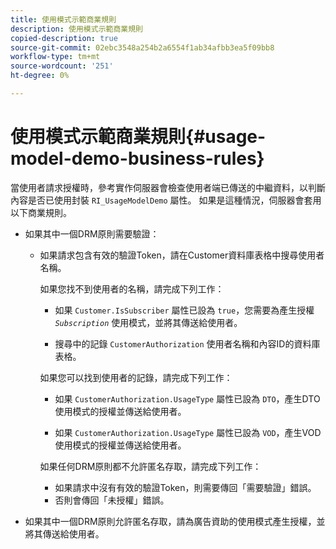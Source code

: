 ```yaml
---
title: 使用模式示範商業規則
description: 使用模式示範商業規則
copied-description: true
source-git-commit: 02ebc3548a254b2a6554f1ab34afbb3ea5f09bb8
workflow-type: tm+mt
source-wordcount: '251'
ht-degree: 0%

---
```


# 使用模式示範商業規則{#usage-model-demo-business-rules}

當使用者請求授權時，參考實作伺服器會檢查使用者端已傳送的中繼資料，以判斷內容是否已使用封裝 `RI_UsageModelDemo` 屬性。 如果是這種情況，伺服器會套用以下商業規則。

* 如果其中一個DRM原則需要驗證：

   * 如果請求包含有效的驗證Token，請在Customer資料庫表格中搜尋使用者名稱。

     如果您找不到使用者的名稱，請完成下列工作：

      * 如果 `Customer.IsSubscriber` 屬性已設為 `true`，您需要為產生授權 *`Subscription`* 使用模式，並將其傳送給使用者。

      * 搜尋中的記錄 `CustomerAuthorization` 使用者名稱和內容ID的資料庫表格。

     如果您可以找到使用者的記錄，請完成下列工作：

      * 如果 `CustomerAuthorization.UsageType` 屬性已設為 `DTO`，產生DTO使用模式的授權並傳送給使用者。

      * 如果 `CustomerAuthorization.UsageType` 屬性已設為 `VOD`，產生VOD使用模式的授權並傳送給使用者。

     如果任何DRM原則都不允許匿名存取，請完成下列工作：

      * 如果請求中沒有有效的驗證Token，則需要傳回「需要驗證」錯誤。
      * 否則會傳回「未授權」錯誤。

* 如果其中一個DRM原則允許匿名存取，請為廣告資助的使用模式產生授權，並將其傳送給使用者。
